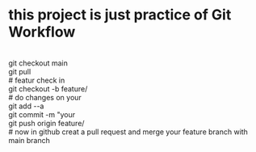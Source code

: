 <h1> this project is just practice of Git Workflow</h1>
<br>git checkout main
<br>git pull
<br># featur check in<br>
git checkout -b feature/<br>
# do changes on your <br>
git add --a<br>
git commit -m "your <br>
git push origin feature/<br>
# now in github creat a pull request and merge your feature branch with main branch<br>
